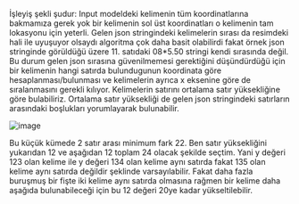 İşleyiş şekli şudur:
Input modeldeki kelimenin tüm koordinatlarına bakmamıza gerek yok bir kelimenin sol üst koordinatları o kelimenin tam lokasyonu için yeterli.
Gelen json stringindeki kelimelerin sırası da resimdeki hali ile uyuşuyor olsaydı algoritma çok daha basit olabilirdi fakat örnek json stringinde görüldüğü üzere 11. satıdaki 08*5.50 stringi kendi sırasında değil.
Bu durum gelen json sırasına güvenilmemesi gerektiğini düşündürdüğü için bir kelimenin hangi satırda bulundugunun koordinata göre hesaplanması/bulunması ve kelimelerin ayrıca x eksenine göre de sıralanmasını gerekli kılıyor. 
Kelimelerin satırını ortalama satır yüksekliğine göre bulabiliriz. Ortalama satır yüksekliği de gelen json stringindeki satırların arasındaki boşlukları yorumlayarak bulunabilir. 

![image](https://github.com/edbalta/OCRInterpreter/assets/24252480/c1e0cf8d-097a-40a9-9f47-7790e6c59df8)


Bu küçük kümede 2 satır arası minimum fark 22. Ben satır yüksekliğini yukarıdan 12 ve aşağıdan 12 toplam 24 olacak şekilde seçtim. Yani y değeri 123 olan kelime ile y değeri 134 olan kelime aynı satırda fakat 135 olan kelime aynı satırda değildir şeklinde varsayılabilir.
Fakat daha fazla buruşmuş bir fişte iki kelime aynı satırda olmasına rağmen bir kelime daha aşağıda bulunabileceği için bu 12 değeri 20ye kadar yükseltilebilir.
